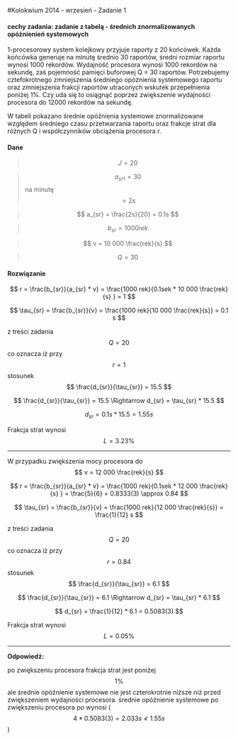 #Kolokwium 2014 - wrzesień - Zadanie 1

#### cechy zadania: zadanie z tabelą - średnich znormalizowanych opóźnienień systemowych

1-procesorowy system kolejkowy przyjuje raporty z 20 końcówek. 
Każda końcówka generuje na minutę średnio 30 raportów, średni rozmiar raportu wynosi 1000 rekordów. 
Wydajność procesora wynosi 1000 rekordów na sekundę, zaś pojemność pamięci buforowej Q = 30 raportów. 
Potrzebujemy cztefokrotnego zmniejszenia średniego opóźnienia systemowego raportu oraz zmniejszenia frakcji raportów utraconych wskutek przepełnienia poniżej 1%. 
Czy uda się to osiągnąć poprzez zwiększenie wydajności procesora do 12000 rekordów na sekundę. 

W tabeli pokazano średnie opóźnienia systemowe znormalizowane względem średniego czasu przetwarzania raportu oraz frakcje strat dla różnych Q i współczynników obciążenia procesora r.

#### Dane

> $$ J = 20 $$
 
> $$ a_{sr1} = 30 $$ na minutę $$ = 2s $$ 

> $$ a_{sr} = \frac{2s}{20} = 0.1s $$

> $$ b_{sr} = 1000 rek $$

> $$ v = 10 000 \frac{rek}{s} $$

> $$ Q = 30 $$

#### Rozwiązanie

$$ r = \frac{b_{sr}}{a_{sr} * v} = \frac{1000 rek}{0.1sek * 10 000 \frac{rek}{s} } = 1 $$

$$ \tau_{sr} = \frac{b_{sr}}{v} = \frac{1000 rek}{10 000 \frac{rek}{s}} = 0.1 s $$

z treści zadania $$ Q = 20 $$ co oznacza iż przy $$ r = 1 $$ stosunek $$ \frac{d_{sr}}{\tau_{sr}} = 15.5 $$
  
$$ \frac{d_{sr}}{\tau_{sr}} = 15.5 \Rightarrow d_{sr} = \tau_{sr} * 15.5 $$ 

$$ d_{sr} = 0.1s * 15.5 = 1.55 s $$

Frakcja strat wynosi $$ L = 3.23 \% $$ 

----

W przypadku zwiększenia mocy procesora do $$ v = 12 000 \frac{rek}{s} $$

$$ r = \frac{b_{sr}}{a_{sr} * v} = \frac{1000 rek}{0.1sek * 12 000 \frac{rek}{s} } = \frac{5}{6} = 0.8333(3) \approx 0.84 $$

$$ \tau_{sr} = \frac{b_{sr}}{v} = \frac{1000 rek}{12 000 \frac{rek}{s}} = \frac{1}{12} s $$

z treści zadania $$ Q = 20 $$ co oznacza iż przy $$ r = 0.84 $$ stosunek $$ \frac{d_{sr}}{\tau_{sr}} = 6.1 $$
  
$$ \frac{d_{sr}}{\tau_{sr}} = 6.1 \Rightarrow d_{sr} = \tau_{sr} * 6.1 $$ 

$$ d_{sr} = \frac{1}{12} * 6.1 = 0.5083(3) $$

Frakcja strat wynosi $$ L = 0.05 \% $$

----
**Odpowiedź:** 

po zwiększeniu procesora frakcja strat jest poniżej $$ 1\% $$ ale średnie opóźnienie systemowe nie jest czterokrotnie niższe niż przed zwiększeniem wydajności procesora.
średnie opóźnienie systemowe po zwiększeniu procesora po wynosi ( $$ 4 * 0.5083(3) = 2.033s \nless 1.55 s $$ )  